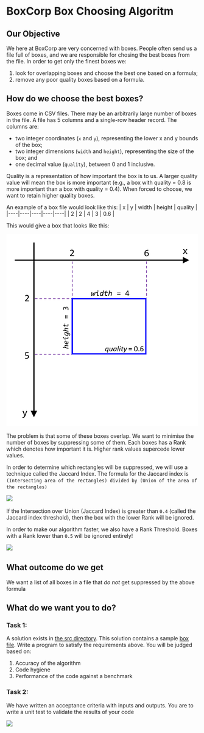 # BoxCorp Box Choosing Algoritm
## Our Objective
We here at BoxCorp are very concerned with boxes. People often send us a file full of boxes, and we are responsible for chosing the best boxes from the file. In order to get only the finest boxes we:
1. look for overlapping boxes and choose the best one based on a formula;
2. remove any poor quality boxes based on a formula.

## How do we choose the best boxes? 
Boxes come in CSV files. There may be an arbitrarily large number of boxes in the file. A file has 5 columns and a single-row header record. The columns are:
* two integer coordinates (`x` and `y`), representing the lower x and y bounds of the box;
* two integer dimensions (`width` and `height`), representing the size of the box; and
* one decimal value (`quality`), between 0 and 1 inclusive.

Quality is a representation of how important the box is to us. A larger quality value will mean the box is more important (e.g., a box with quality = 0.8 is more important than a box with quality = 0.4). When forced to choose, we want to retain higher quality boxes.

An example of a box file would look like this:
| x | y | width | height | quality |
|----|----|----|----|----|
| 2 | 2 | 4 | 3 | 0.6 |

This would give a box that looks like this:


<img src="./Images/BoxExample.png" width="600px"/>

The problem is that some of these boxes overlap.
We want to minimise the number of boxes by suppressing some of them. 
Each boxes has a Rank which denotes how important it is. 
Higher rank values supercede lower values.

In order to determine which rectangles will be suppressed, we will use a technique called the Jaccard Index.
The formula for the Jaccard index is `(Intersecting area of the rectangles) divided by (Union of the area of the rectangles)`

<img src="./Images/jaqard.png" width="600px" />

If the Intersection over Union (Jaccard Index) is greater than `0.4` (called the Jaccard index threshold), then the box with the lower Rank will be ignored.

In order to make our algorithm faster, we also have a Rank Threshold. Boxes with a Rank lower than `0.5` will be ignored entirely! 

<img src="./Images/poof.gif" width="200px"/>

## What outcome do we get
We want a list of all boxes in a file that *do not* get suppressed by the above formula

## What do we want you to do?

### Task 1:
A solution exists in [the src directory](./src). This solution contains a sample [box file](./src/BoxCorp/BoxCorp.App/boxes.csv).  Write a program to satisfy the requirements above. You will be judged based on:
1. Accuracy of the algorithm
2. Code hygiene
3. Performance of the code against a benchmark

### Task 2:
We have written an acceptance criteria with inputs and outputs. You are to write a unit test to validate the results of your code

![](./Images/acceptance.png)
